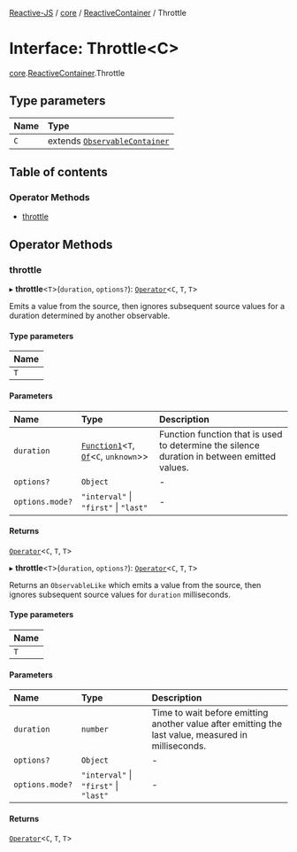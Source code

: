[Reactive-JS](../README.md) / [core](../modules/core.md) / [ReactiveContainer](../modules/core.ReactiveContainer.md) / Throttle

# Interface: Throttle<C\>

[core](../modules/core.md).[ReactiveContainer](../modules/core.ReactiveContainer.md).Throttle

## Type parameters

| Name | Type |
| :------ | :------ |
| `C` | extends [`ObservableContainer`](core.ObservableContainer.md) |

## Table of contents

### Operator Methods

- [throttle](core.ReactiveContainer.Throttle.md#throttle)

## Operator Methods

### throttle

▸ **throttle**<`T`\>(`duration`, `options?`): [`Operator`](../modules/core.Container.md#operator)<`C`, `T`, `T`\>

Emits a value from the source, then ignores subsequent source values for a duration determined by another observable.

#### Type parameters

| Name |
| :------ |
| `T` |

#### Parameters

| Name | Type | Description |
| :------ | :------ | :------ |
| `duration` | [`Function1`](../modules/functions.md#function1)<`T`, [`Of`](../modules/core.Container.md#of)<`C`, `unknown`\>\> | Function function that is used to determine the silence duration in between emitted values. |
| `options?` | `Object` | - |
| `options.mode?` | ``"interval"`` \| ``"first"`` \| ``"last"`` | - |

#### Returns

[`Operator`](../modules/core.Container.md#operator)<`C`, `T`, `T`\>

▸ **throttle**<`T`\>(`duration`, `options?`): [`Operator`](../modules/core.Container.md#operator)<`C`, `T`, `T`\>

Returns an `ObservableLike` which emits a value from the source,
then ignores subsequent source values for `duration` milliseconds.

#### Type parameters

| Name |
| :------ |
| `T` |

#### Parameters

| Name | Type | Description |
| :------ | :------ | :------ |
| `duration` | `number` | Time to wait before emitting another value after emitting the last value, measured in milliseconds. |
| `options?` | `Object` | - |
| `options.mode?` | ``"interval"`` \| ``"first"`` \| ``"last"`` | - |

#### Returns

[`Operator`](../modules/core.Container.md#operator)<`C`, `T`, `T`\>
